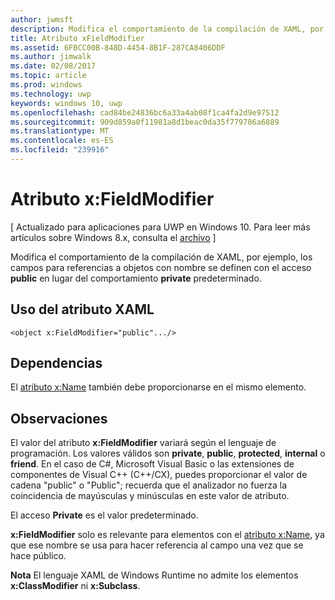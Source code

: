 ```yaml
---
author: jwmsft
description: Modifica el comportamiento de la compilación de XAML, por ejemplo, los campos para referencias a objetos con nombre se definen con el acceso público en lugar del comportamiento privado predeterminado.
title: Atributo xFieldModifier
ms.assetid: 6FBCC00B-848D-4454-8B1F-287CA8406DDF
ms.author: jimwalk
ms.date: 02/08/2017
ms.topic: article
ms.prod: windows
ms.technology: uwp
keywords: windows 10, uwp
ms.openlocfilehash: cad84be24836bc6a33a4ab08f1ca4fa2d9e97512
ms.sourcegitcommit: 909d859a0f11981a8d1beac0da35f779786a6889
ms.translationtype: MT
ms.contentlocale: es-ES
ms.locfileid: "239916"
---
```

# <a name="xfieldmodifier-attribute"></a>Atributo x:FieldModifier

\[ Actualizado para aplicaciones para UWP en Windows 10. Para leer más artículos sobre Windows 8.x, consulta el [archivo](http://go.microsoft.com/fwlink/p/?linkid=619132) \]

Modifica el comportamiento de la compilación de XAML, por ejemplo, los campos para referencias a objetos con nombre se definen con el acceso **public** en lugar del comportamiento **private** predeterminado.

## <a name="xaml-attribute-usage"></a>Uso del atributo XAML

``` syntax
<object x:FieldModifier="public".../>
```

## <a name="dependencies"></a>Dependencias

El [atributo x:Name](x-name-attribute.md) también debe proporcionarse en el mismo elemento.

## <a name="remarks"></a>Observaciones

El valor del atributo **x:FieldModifier** variará según el lenguaje de programación. Los valores válidos son **private**, **public**, **protected**, **internal** o **friend**. En el caso de C#, Microsoft Visual Basic o las extensiones de componentes de Visual C++ (C++/CX), puedes proporcionar el valor de cadena "public" o "Public"; recuerda que el analizador no fuerza la coincidencia de mayúsculas y minúsculas en este valor de atributo.

El acceso **Private** es el valor predeterminado.

**x:FieldModifier** solo es relevante para elementos con el [atributo x:Name](x-name-attribute.md), ya que ese nombre se usa para hacer referencia al campo una vez que se hace público.

**Nota** El lenguaje XAML de Windows Runtime no admite los elementos **x:ClassModifier** ni **x:Subclass**.

